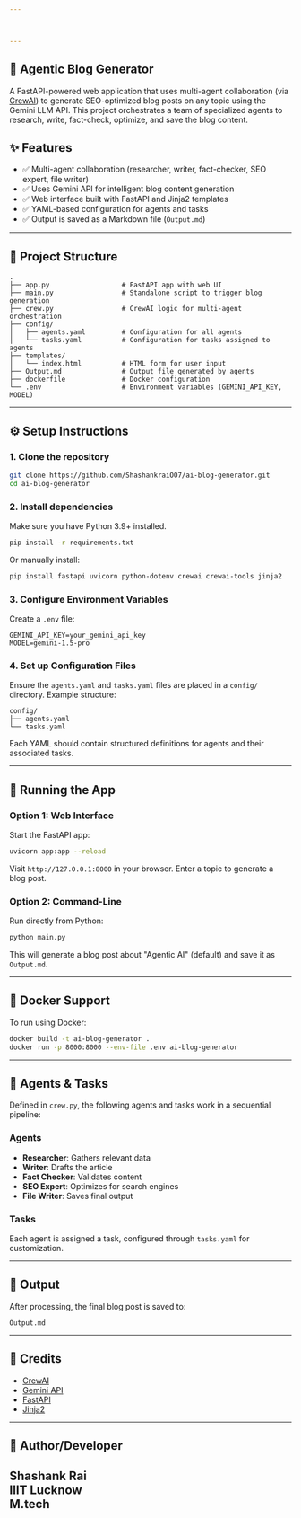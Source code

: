 ```yaml
---



---
```

## 🧠 Agentic Blog Generator

A FastAPI-powered web application that uses multi-agent collaboration (via [CrewAI](https://github.com/joaomdmoura/crewAI)) to generate SEO-optimized blog posts on any topic using the Gemini LLM API. This project orchestrates a team of specialized agents to research, write, fact-check, optimize, and save the blog content.

## ✨ Features

* ✅ Multi-agent collaboration (researcher, writer, fact-checker, SEO expert, file writer)
* ✅ Uses Gemini API for intelligent blog content generation
* ✅ Web interface built with FastAPI and Jinja2 templates
* ✅ YAML-based configuration for agents and tasks
* ✅ Output is saved as a Markdown file (`Output.md`)

---

## 📁 Project Structure

```
.
├── app.py                  # FastAPI app with web UI
├── main.py                 # Standalone script to trigger blog generation
├── crew.py                 # CrewAI logic for multi-agent orchestration
├── config/
│   ├── agents.yaml         # Configuration for all agents
│   └── tasks.yaml          # Configuration for tasks assigned to agents
├── templates/
│   └── index.html          # HTML form for user input
├── Output.md               # Output file generated by agents
├── dockerfile              # Docker configuration
└── .env                    # Environment variables (GEMINI_API_KEY, MODEL)
```

---

## ⚙️ Setup Instructions

### 1. Clone the repository

```bash
git clone https://github.com/ShashankraiOO7/ai-blog-generator.git
cd ai-blog-generator
```

### 2. Install dependencies

Make sure you have Python 3.9+ installed.

```bash
pip install -r requirements.txt
```

Or manually install:

```bash
pip install fastapi uvicorn python-dotenv crewai crewai-tools jinja2
```

### 3. Configure Environment Variables

Create a `.env` file:

```env
GEMINI_API_KEY=your_gemini_api_key
MODEL=gemini-1.5-pro
```

### 4. Set up Configuration Files

Ensure the `agents.yaml` and `tasks.yaml` files are placed in a `config/` directory. Example structure:

```
config/
├── agents.yaml
└── tasks.yaml
```

Each YAML should contain structured definitions for agents and their associated tasks.

---

## 🚀 Running the App

### Option 1: Web Interface

Start the FastAPI app:

```bash
uvicorn app:app --reload
```

Visit `http://127.0.0.1:8000` in your browser. Enter a topic to generate a blog post.

### Option 2: Command-Line

Run directly from Python:

```bash
python main.py
```

This will generate a blog post about "Agentic AI" (default) and save it as `Output.md`.

---

## 🐳 Docker Support

To run using Docker:

```bash
docker build -t ai-blog-generator .
docker run -p 8000:8000 --env-file .env ai-blog-generator
```

---

## 🧠 Agents & Tasks

Defined in `crew.py`, the following agents and tasks work in a sequential pipeline:

### Agents

* **Researcher**: Gathers relevant data
* **Writer**: Drafts the article
* **Fact Checker**: Validates content
* **SEO Expert**: Optimizes for search engines
* **File Writer**: Saves final output

### Tasks

Each agent is assigned a task, configured through `tasks.yaml` for customization.

---

## 📝 Output

After processing, the final blog post is saved to:

```
Output.md
```

---

## 🤝 Credits

* [CrewAI](https://github.com/joaomdmoura/crewAI)
* [Gemini API](https://deepmind.google/technologies/gemini/)
* [FastAPI](https://fastapi.tiangolo.com/)
* [Jinja2](https://jinja.palletsprojects.com/)

---

## 📌 Author/Developer

Shashank Rai \
IIIT Lucknow\
M.tech
---
